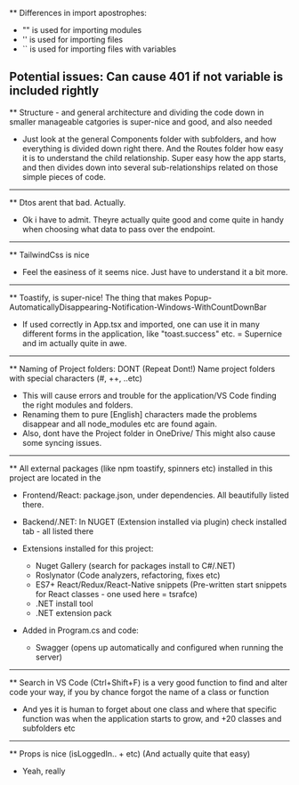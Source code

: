 ** Differences in import apostrophes:

- "" is used for importing modules
- '' is used for importing files
- `` is used for importing files with variables

Potential issues: Can cause 401 if not variable is included rightly
-------------------------------------------------

** Structure - and general architecture and dividing the code down in smaller manageable catgories is super-nice and good, and also needed
- Just look at the general Components folder with subfolders, and how everything is divided down right there. And the Routes folder how easy it is
    to understand the child relationship. Super easy how the app starts, and then divides down into several sub-relationships related on those
    simple pieces of code.

-------------------------------------------------

** Dtos arent that bad. Actually.
- Ok i have to admit. Theyre actually quite good and come quite in handy when choosing what data to pass over the endpoint.

-------------------------------------------------

** TailwindCss is nice
- Feel the easiness of it seems nice. Just have to understand it a bit more.

-------------------------------------------------

** Toastify, is super-nice! The thing that makes Popup-AutomaticallyDisappearing-Notification-Windows-WithCountDownBar
- If used correctly in App.tsx and imported, one can use it in many different forms in the application, like "toast.success" etc.
= Supernice and im actually quite in awe.

-------------------------------------------------

** Naming of Project folders: DONT (Repeat Dont!) Name project folders with special characters (#, ++, ..etc) 
- This will cause errors and trouble for the application/VS Code finding the right modules and folders.
- Renaming them to pure [English] characters made the problems disappear and all node_modules etc are found again.
- Also, dont have the Project folder in OneDrive/ This might also cause some syncing issues.

-------------------------------------------------

** All external packages (like npm toastify, spinners etc) installed in this project are located in the
- Frontend/React: package.json, under dependencies. All beautifully listed there.
- Backend/.NET: In NUGET (Extension installed via plugin) check installed tab - all listed there

- Extensions installed for this project:
    * Nuget Gallery (search for packages install to C#/.NET)
    * Roslynator (Code analyzers, refactoring, fixes etc)
    * ES7+ React/Redux/React-Native snippets (Pre-written start snippets for React classes - one used here = tsrafce)
    * .NET install tool
    * .NET extension pack

- Added in Program.cs and code:
    * Swagger (opens up automatically and configured when running the server)

-------------------------------------------------

** Search in VS Code (Ctrl+Shift+F) is a very good function to find and alter code your way, if you by chance forgot the name of a class or function
- And yes it is human to forget about one class and where that specific function was when the application starts to grow, and +20 classes and subfolders etc

-------------------------------------------------

** Props is nice (isLoggedIn.. + etc) (And actually quite that easy)
- Yeah, really

